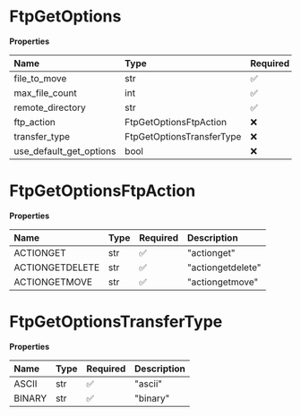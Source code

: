# FtpGetOptions

**Properties**

| Name                    | Type                      | Required | Description |
| :---------------------- | :------------------------ | :------- | :---------- |
| file_to_move            | str                       | ✅       |             |
| max_file_count          | int                       | ✅       |             |
| remote_directory        | str                       | ✅       |             |
| ftp_action              | FtpGetOptionsFtpAction    | ❌       |             |
| transfer_type           | FtpGetOptionsTransferType | ❌       |             |
| use_default_get_options | bool                      | ❌       |             |

# FtpGetOptionsFtpAction

**Properties**

| Name            | Type | Required | Description       |
| :-------------- | :--- | :------- | :---------------- |
| ACTIONGET       | str  | ✅       | "actionget"       |
| ACTIONGETDELETE | str  | ✅       | "actiongetdelete" |
| ACTIONGETMOVE   | str  | ✅       | "actiongetmove"   |

# FtpGetOptionsTransferType

**Properties**

| Name   | Type | Required | Description |
| :----- | :--- | :------- | :---------- |
| ASCII  | str  | ✅       | "ascii"     |
| BINARY | str  | ✅       | "binary"    |

